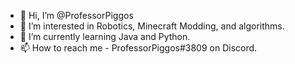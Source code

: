 - 👋 Hi, I’m @ProfessorPiggos
- 👀 I’m interested in Robotics, Minecraft Modding, and algorithms.
- 🌱 I’m currently learning Java and Python.
- 📫 How to reach me - ProfessorPiggos#3809 on Discord.
